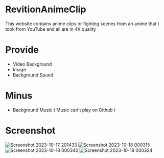 # RevitionAnimeClip
This website contains anime clips or fighting scenes from an anime that I took from YouTube and all are in 4K quality

# Provide
- Video Background
- Image
- Background Sound

# Minus
- Background Music ( Music can't play on Github ) 

# Screenshot
![Screenshot 2023-10-17 201433](https://github.com/YokoHermanto1/AnimeClip/assets/145733702/373ed23b-f1ba-48cb-aaf6-21f810dda107)
![Screenshot 2023-10-18 000315](https://github.com/YokoHermanto1/RevisionAnimeClip/assets/145733702/184a7d27-789e-4c58-b7a8-71e3123f413a)
![Screenshot 2023-10-18 000340](https://github.com/YokoHermanto1/RevisionAnimeClip/assets/145733702/5d002db7-45e4-4aa8-8d55-0a81e59118c6)
![Screenshot 2023-10-18 000324](https://github.com/YokoHermanto1/RevisionAnimeClip/assets/145733702/d6d8168d-b5d5-4dfe-8c2a-43b704b2a4c3)
